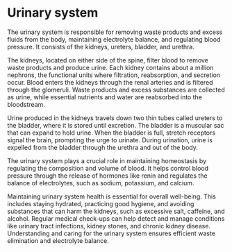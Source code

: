 <!--
source: gpt-4o: urinary system (as paragraphs) (less than 220 words)
sups: human-body-systems
tags: systems
-->

# Urinary system

The urinary system is responsible for removing waste products and excess fluids from the body, maintaining electrolyte balance, and regulating blood pressure. It consists of the kidneys, ureters, bladder, and urethra.

The kidneys, located on either side of the spine, filter blood to remove waste products and produce urine. Each kidney contains about a million nephrons, the functional units where filtration, reabsorption, and secretion occur. Blood enters the kidneys through the renal arteries and is filtered through the glomeruli. Waste products and excess substances are collected as urine, while essential nutrients and water are reabsorbed into the bloodstream.

Urine produced in the kidneys travels down two thin tubes called ureters to the bladder, where it is stored until excretion. The bladder is a muscular sac that can expand to hold urine. When the bladder is full, stretch receptors signal the brain, prompting the urge to urinate. During urination, urine is expelled from the bladder through the urethra and out of the body.

The urinary system plays a crucial role in maintaining homeostasis by regulating the composition and volume of blood. It helps control blood pressure through the release of hormones like renin and regulates the balance of electrolytes, such as sodium, potassium, and calcium.

Maintaining urinary system health is essential for overall well-being. This includes staying hydrated, practicing good hygiene, and avoiding substances that can harm the kidneys, such as excessive salt, caffeine, and alcohol. Regular medical check-ups can help detect and manage conditions like urinary tract infections, kidney stones, and chronic kidney disease. Understanding and caring for the urinary system ensures efficient waste elimination and electrolyte balance.
